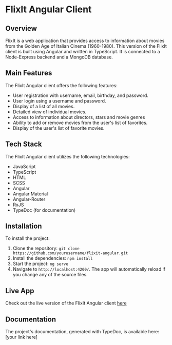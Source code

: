 # FlixIt Angular Client

## Overview

FlixIt is a web application that provides access to information about movies from the Golden Age of Italian Cinema (1960-1980). This version of the FlixIt client is built using Angular and written in TypeScript. It is connected to a Node-Express backend and a MongoDB database.

## Main Features

The FlixIt Angular client offers the following features:

- User registration with username, email, birthday, and password.
- User login using a username and password.
- Display of a list of all movies.
- Detailed view of individual movies.
- Access to information about directors, stars and movie genres
- Ability to add or remove movies from the user's list of favorites.
- Display of the user's list of favorite movies.

## Tech Stack

The FlixIt Angular client utilizes the following technologies:

- JavaScript
- TypeScript
- HTML
- SCSS
- Angular
- Angular Material
- Angular-Router
- RxJS
- TypeDoc (for documentation)

## Installation

To install the project:

1. Clone the repository: `git clone https://github.com/yourusername/flixit-angular.git`
2. Install the dependencies: `npm install`
3. Start the project: `ng serve`
4. Navigate to `http://localhost:4200/`. The app will automatically reload if you change any of the source files.

## Live App

Check out the live version of the FlixIt Angular client [here](https://marcomarchionni.github.io/flixit-angular-client/)

## Documentation

The project's documentation, generated with TypeDoc, is available here: [your link here]
